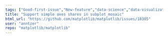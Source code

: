```yaml
---
tags: ["Good-first-issue","New-feature","data-science","data-visualization","gtk","matplotlib","plotting","python","qt","tk","wx"]
title: "Support simple axes shares in subplot_mosaic"
html_url: "https://github.com/matplotlib/matplotlib/issues/18305"
user: "anntzer"
repo: "matplotlib/matplotlib"
---
```


